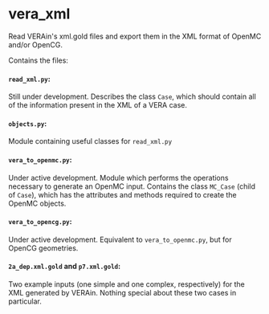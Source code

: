 # vera_xml
Read VERAin's xml.gold files and export them in the XML format of OpenMC and/or OpenCG.

Contains the files:

#### `read_xml.py`:
Still under development. Describes the class `Case`, which should contain all of the information present in the XML of a VERA case.

#### `objects.py`:
Module containing useful classes for `read_xml.py`

#### `vera_to_openmc.py`:
Under active development. Module which performs the operations necessary to generate an OpenMC input. Contains the class `MC_Case` (child of `Case`), which has the attributes and methods required to create the OpenMC objects.

#### `vera_to_opencg.py`:
Under active development. Equivalent to `vera_to_openmc.py`, but for OpenCG geometries.


#### `2a_dep.xml.gold` and `p7.xml.gold`:
Two example inputs (one simple and one complex, respectively) for the XML generated by VERAin. Nothing special about these two cases in particular.
